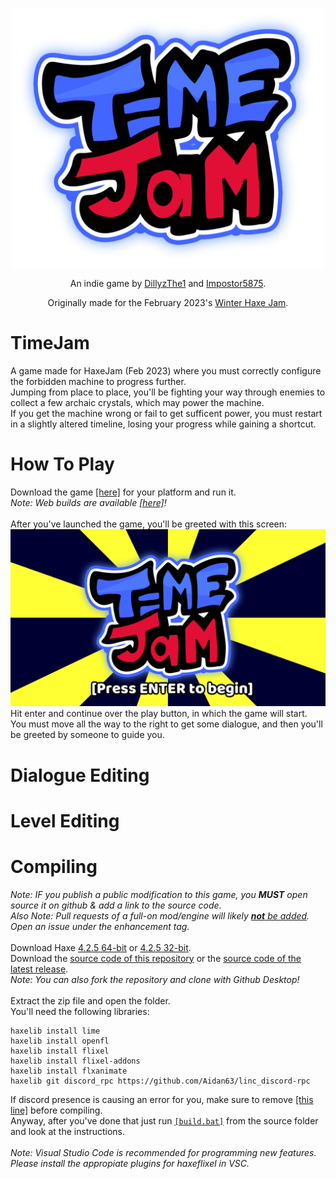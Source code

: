 <p align="center">
  <img align="center" src="assets/images/glowy logo.png" width=500>
</p>
<p align="center">
  An indie game by <a href="https://www.github.com/DillyzThe1">DillyzThe1</a> and <a href="https://www.github.com/Impostor5875">Impostor5875</a>.
</p>
<p align="center">
  Originally made for the February 2023's <a href="https://itch.io/jam/haxejam-2023-winter-jam">Winter Haxe Jam</a>.
</p>


# TimeJam
A game made for HaxeJam (Feb 2023) where you must correctly configure the forbidden machine to progress further.<br>
Jumping from place to place, you'll be fighting your way through enemies to collect a few archaic crystals, which may power the machine.<br>
If you get the machine wrong or fail to get sufficent power, you must restart in a slightly altered timeline, losing your progress while gaining a shortcut.<br>

# How To Play
Download the game [[here]](../../releases/latest/) for your platform and run it.<br>
<i>Note: Web builds are available [[here]](https://dillyzthe1.itch.io/)!</i><br>
<br>
After you've launched the game, you'll be greeted with this screen:<br>
![TimeJam Title Screen](art/title-screen.png)<br>
Hit enter and continue over the play button, in which the game will start.<br>
You must move all the way to the right to get some dialogue, and then you'll be greeted by someone to guide you.

# Dialogue Editing

# Level Editing


# Compiling
<i>Note: IF you publish a public modification to this game, you <b>MUST</b> open source it on github & add a link to the source code.</i><br/>
<i>Also Note: Pull requests of a full-on mod/engine will likely <u><b>not</b> be added</u>. Open an issue under the enhancement tag.</i><br/>
<br/>
Download Haxe [4.2.5 64-bit](https://haxe.org/download/file/4.2.5/haxe-4.2.5-win64.exe/) or [4.2.5 32-bit](https://haxe.org/download/file/4.2.5/haxe-4.2.5-win.exe/).
<br/>
Download the [source code of this repository](../..//archive/refs/heads/main.zip) or the [source code of the latest release](../../releases/latest).<br>
*Note: You can also fork the repository and clone with Github Desktop!*<br>
<br/>
Extract the zip file and open the folder.<br>
You'll need the following libraries:
```batch
haxelib install lime
haxelib install openfl
haxelib install flixel
haxelib install flixel-addons
haxelib install flxanimate
haxelib git discord_rpc https://github.com/Aidan63/linc_discord-rpc
```
If discord presence is causing an error for you, make sure to remove [[this line]](https://github.com/DillyzThe1/TimeJam/blob/main/Project.xml#L53) before compiling.<br>
Anyway, after you've done that just run [`[build.bat]`](https://github.com/DillyzThe1/TimeJam/blob/main/build.bat) from the source folder and look at the instructions.<br>
<br/>
<i>Note: Visual Studio Code is recommended for programming new features. Please install the appropiate plugins for haxeflixel in VSC.</i><br/>
